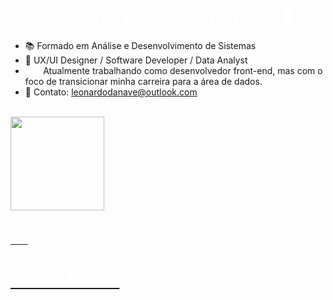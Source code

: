 
<h1 style="color: white;"> Olá, eu sou o Leonardo da Nave 👋 </h1>

- 📚 Formado em Análise e Desenvolvimento de Sistemas
- 🧾 UX/UI Designer / Software Developer / Data Analyst
- <span style="color: white;"><b></></b></span> Atualmente trabalhando como desenvolvedor front-end, mas com o foco de transicionar minha carreira para a área de dados.
- 📧 Contato: <span style="color: rgb(0, 202, 216);">leonardodanave@outlook.com

<br>
<div>
    <a href="beacons.ai/leodanave">
    <img height="150em" src="https://github-readme-stats.vercel.app/api/top-langs/?username=leodanave&layout=compact&langs_count=16&theme=tokyonight"/>
</div>

<h1></h1>

<div>
    <img src="https://img.shields.io/badge/python-3670A0?style=for-the-badge&logo=python&logoColor=ffdd54" alt="">
    <img src="https://img.shields.io/badge/MySQL-005C84?style=for-the-badge&logo=mysql&logoColor=white" alt="">
    <img src="https://img.shields.io/badge/-MongoDB-13aa52?style=for-the-badge&logo=mongodb&logoColor=white" alt="">
    <img src="https://img.shields.io/badge/HTML5-E34F26?style=for-the-badge&logo=html5&logoColor=white" alt="">
    <img src="https://img.shields.io/badge/CSS3-1572B6?style=for-the-badge&logo=css3&logoColor=white" alt="">
    <img src="https://img.shields.io/badge/JavaScript-F7DF1E?style=for-the-badge&logo=javascript&logoColor=black" alt="">
    <img src="https://img.shields.io/badge/-ReactJs-61DAFB?logo=react&logoColor=white&style=for-the-badge" alt="">
    <img src="https://img.shields.io/badge/java-%23ED8B00.svg?style=for-the-badge&logo=java&logoColor=white" alt="">
</div>

<h1></h1>

<h1>
    <span style="color: white;">Social Media <br><br>
    <a href="https://www.linkedin.com/in/leonardo-da-nave-a44039200/" target="_blank"><img src="https://img.shields.io/badge/LinkedIn-0077B5?style=for-the-badge&logo=linkedin&logoColor=white" alt=""></a>
    <a href="https://www.instagram.com/leo_danave/" target="_blank"><img src="https://img.shields.io/badge/Instagram-E4405F?style=for-the-badge&logo=instagram&logoColor=white" alt=""></a>
</h1>

